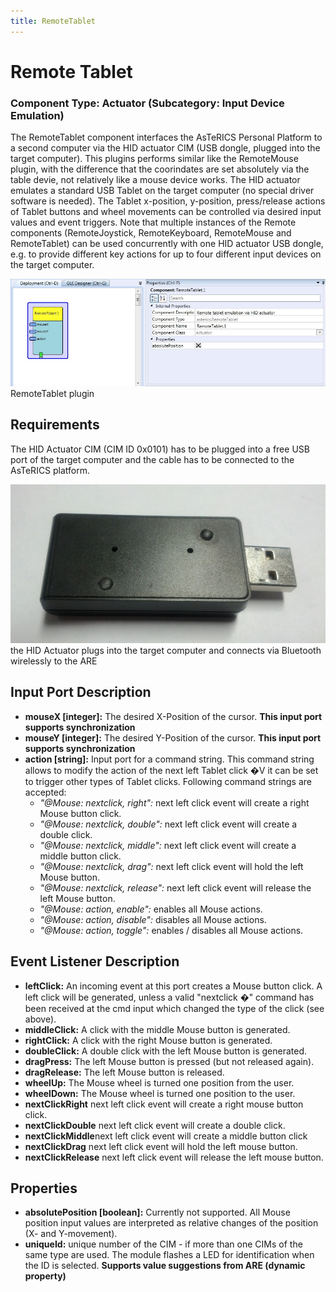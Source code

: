 ```yaml
---
title: RemoteTablet
---
```


# Remote Tablet

### Component Type: Actuator (Subcategory: Input Device Emulation)

The RemoteTablet component interfaces the AsTeRICS Personal Platform to a second computer via the HID actuator CIM (USB dongle, plugged into the target computer). This plugins performs similar like the RemoteMouse plugin, with the difference that the coorindates are set absolutely via the table devie, not relatively like a mouse device works. The HID actuator emulates a standard USB Tablet on the target computer (no special driver software is needed). The Tablet x-position, y-position, press/release actions of Tablet buttons and wheel movements can be controlled via desired input values and event triggers. Note that multiple instances of the Remote components (RemoteJoystick, RemoteKeyboard, RemoteMouse and RemoteTablet) can be used concurrently with one HID actuator USB dongle, e.g. to provide different key actions for up to four different input devices on the target computer.

![Screenshot: RemoteTablet plugin](./img/RemoteTablet.jpg "Screenshot: RemoteTablet plugin")  
RemoteTablet plugin

## Requirements

The HID Actuator CIM (CIM ID 0x0101) has to be plugged into a free USB port of the target computer and the cable has to be connected to the AsTeRICS platform.

![HID Actuator CIM](./img/HID_CIM.jpg "HID Actuator CIM")  
the HID Actuator plugs into the target computer and connects via Bluetooth wirelessly to the ARE

## Input Port Description

- **mouseX \[integer\]:** The desired X-Position of the cursor. **This input port supports synchronization**
- **mouseY \[integer\]:** The desired Y-Position of the cursor. **This input port supports synchronization**
- **action \[string\]:** Input port for a command string. This command string allows to modify the action of the next left Tablet click �V it can be set to trigger other types of Tablet clicks. Following command strings are accepted:
  - _"@Mouse: nextclick, right":_ next left click event will create a right Mouse button click.
  - _"@Mouse: nextclick, double":_ next left click event will create a double click.
  - _"@Mouse: nextclick, middle":_ next left click event will create a middle button click.
  - _"@Mouse: nextclick, drag":_ next left click event will hold the left Mouse button.
  - _"@Mouse: nextclick, release":_ next left click event will release the left Mouse button.
  - _"@Mouse: action, enable":_ enables all Mouse actions.
  - _"@Mouse: action, disable":_ disables all Mouse actions.
  - _"@Mouse: action, toggle":_ enables / disables all Mouse actions.

## Event Listener Description

- **leftClick:** An incoming event at this port creates a Mouse button click. A left click will be generated, unless a valid "nextclick �" command has been received at the cmd input which changed the type of the click (see above).
- **middleClick:** A click with the middle Mouse button is generated.
- **rightClick:** A click with the right Mouse button is generated.
- **doubleClick:** A double click with the left Mouse button is generated.
- **dragPress:** The left Mouse button is pressed (but not released again).
- **dragRelease:** The left Mouse button is released.
- **wheelUp:** The Mouse wheel is turned one position from the user.
- **wheelDown:** The Mouse wheel is turned one position to the user.
- **nextClickRight** next left click event will create a right mouse button click.
- **nextClickDouble** next left click event will create a double click.
- **nextClickMiddle**next left click event will create a middle button click
- **nextClickDrag** next left click event will hold the left mouse button.
- **nextClickRelease** next left click event will release the left mouse button.

## Properties

- **absolutePosition \[boolean\]:** Currently not supported. All Mouse position input values are interpreted as relative changes of the position (X- and Y-movement).
- **uniqueId:** unique number of the CIM - if more than one CIMs of the same type are used. The module flashes a LED for identification when the ID is selected. **Supports value suggestions from ARE (dynamic property)**
